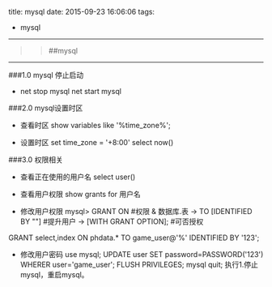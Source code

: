 title: mysql
date: 2015-09-23 16:06:06
tags:
- mysql
---
>> ##mysql

***

###1.0 mysql 停止启动
 * net stop mysql
   net start mysql

###2.0 mysql设置时区
 * 查看时区
   show variables like '%time_zone%'; 
   
 * 设置时区
    set time_zone = '+8:00'
    select now() 

###3.0 权限相关
 * 查看正在使用的用户名
 select user()
 
 * 查看用户权限
 show grants for 用户名
 
 * 修改用户权限
 mysql> GRANT <privileges> ON <what> #权限 & 数据库.表
 -> TO <user> [IDENTIFIED BY "<password>"] #提升用户
 -> [WITH GRANT OPTION]; #可否授权

 GRANT select,index ON phdata.*
 TO game_user@'%' IDENTIFIED BY '123';
 
 * 修改用户密码
 use mysql;
 UPDATE user SET password=PASSWORD('123') WHERER user='game_user';
 FLUSH PRIVILEGES;
 mysql quit;
 执行1.停止mysql，重启mysql。
    